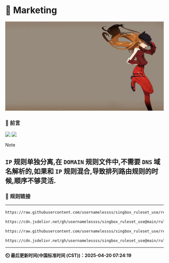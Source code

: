 
# 🧸 Marketing
![](https://raw.githubusercontent.com/usernamelessss/picture-bed/main/images/202504042256831.jpg)
### 📣 前言
![](https://shields.io/badge/-移除重复规则-ff69b4) ![](https://shields.io/badge/-IP&nbsp;规则单独存放不与&nbsp;DOMAIN&nbsp;等混合-green)
> [!NOTE]
**`IP` 规则单独分离,在 `DOMAIN` 规则文件中,不需要 `DNS` 域名解析的,如果和 `IP` 规则混合,导致排列路由规则的时候,顺序不够灵活.**
---

###  🔗 规则链接
---

```url
https://raw.githubusercontent.com/usernamelessss/singbox_ruleset_use/refs/heads/main/rule/Marketing/Marketing_No_IP.json
```

```url
https://cdn.jsdelivr.net/gh/usernamelessss/singbox_ruleset_use@main/rule/Marketing/Marketing_No_IP.json
```

```url
https://raw.githubusercontent.com/usernamelessss/singbox_ruleset_use/refs/heads/main/rule/Marketing/Marketing_No_IP.srs
```

```url
https://cdn.jsdelivr.net/gh/usernamelessss/singbox_ruleset_use@main/rule/Marketing/Marketing_No_IP.srs
```

---
**⏲️ 最后更新时间(中国标准时间 (CST))：2025-04-20 07:24:19**